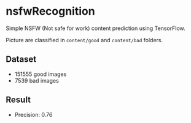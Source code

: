 # nsfwRecognition
Simple NSFW (Not safe for work) content prediction using TensorFlow.

Picture are classified in `content/good` and `content/bad` folders.

## Dataset
* 151555 good images
* 7539 bad images

## Result
* Precision: 0.76
